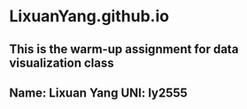 # LixuanYang.github.io

## This is the warm-up assignment for data visualization class

## Name: Lixuan Yang UNI: ly2555
